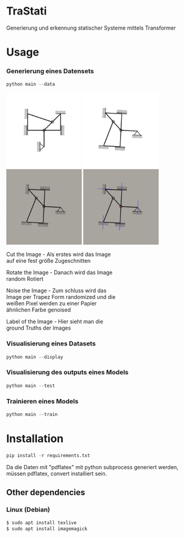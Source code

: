 # TraStati

Generierung und erkennung statischer Systeme mittels Transformer

# Usage

### Generierung eines Datensets

```python
python main --data
```

<div>
    <img src="assets/cut_image.jpg" width="200" alt="Cut Image">
    <img src="assets/rotated_image.jpg" width="200" alt="Rotated Image"> 
    <img src="assets/noised_image.jpg" width="200" alt="Noised Image">
    <img src="assets/output_image.jpg" width="200" alt="Output Image">
</div>
<div>
    <p style="max-width: 300px;" >Cut the Image - Als erstes wird das Image auf eine fest größe Zugeschnitten </p>
    <p style="max-width: 300px;">Rotate the Image - Danach wird das Image random Rotiert</p>
    <p style="max-width: 300px;">Noise the Image - Zum schluss wird das Image per Trapez Form randomized und die weißen Pixel werden zu einer Papier ähnlichen Farbe genoised</p>
    <p style="max-width: 300px;">Label of the Image - Hier sieht man die ground Truths der Images</p>
</div>

### Visualisierung eines Datasets

```python
python main --display
```

### Visualisierung des outputs eines Models

```python
python main --test
```

### Trainieren eines Models

```python
python main --train
```

# Installation

```python
pip install -r requirements.txt
```

Da die Daten mit "pdflatex" mit python subprocess generiert werden, müssen pdflatex, convert installiert sein.

## Other dependencies

### Linux (Debian)

```console
$ sudo apt install texlive
$ sudo apt install imagemagick

```
